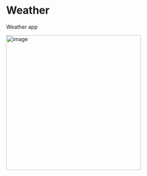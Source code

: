 # Weather
Weather app

<img width="363" alt="image" src="https://github.com/Thxmxs/Weather/assets/69379135/445de4f3-121f-4e2d-8079-3fa075ba8922">
